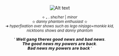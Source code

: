 
<div align="center">


![Alt text](https://i.postimg.cc/yxk5KxMz/Untitled770-20250105003218.png)

<div align="center">

<sub>⟡ ₊ .  *she/her* |  *minor*     
⛥     *danny phantom enthusiast*      ⛥  
   ➜ *hyperfixation over shows such as lego ninjago+monkie kid,   
nicktoons shows and danny phantom*

<div align="center"> 
  
<sub>'  𝙒𝙚𝙡𝙡 𝙜𝙖𝙣𝙜 𝙩𝙝𝙚𝙧𝙚𝙨 𝙜𝙤𝙤𝙙 𝙣𝙚𝙬𝙨 𝙖𝙣𝙙 𝙗𝙖𝙙 𝙣𝙚𝙬𝙨.        
   𝙏𝙝𝙚 𝙜𝙤𝙤𝙙 𝙣𝙚𝙬𝙨 𝙢𝙮 𝙥𝙤𝙬𝙚𝙧𝙨 𝙖𝙧𝙚 𝙗𝙖𝙘𝙠.     
   𝘽𝙖𝙙 𝙣𝙚𝙬𝙨 𝙢𝙮 𝙥𝙤𝙬𝙚𝙧𝙨 𝙖𝙧𝙚 𝙗𝙖𝙘𝙠 '
